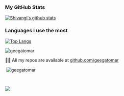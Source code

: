 
### My GitHub Stats

[![Shivangi's github stats](https://github-readme-stats.vercel.app/api?username=geegatomar&count_private=true&theme=blue-green&show_icons=true)](https://github.com/anuraghazra/github-readme-stats)


### Languages I use the most

[![Top Langs](https://github-readme-stats.vercel.app/api/top-langs/?username=geegatomar&layout=compact&theme=blue-green&show_icons=true)](https://github.com/anuraghazra/github-readme-stats)


<p align="left"> <img src="https://komarev.com/ghpvc/?username=geegatomar" alt="geegatomar" /> </p>


 👨‍💻 All my repos are available at [github.com/geegatomar](https://github.com/geegatomar)

<p>&nbsp;<img align="center" src="https://github-readme-stats.vercel.app/api?username=geegatomar&show_icons=true&count_private=true&theme=radical" alt="geegatomar" /></p>
<br/>

 [<img src="https://img.shields.io/badge/linkedin-%230077B5.svg?&style=for-the-badge&logo=linkedin&logoColor=white" />](https://www.linkedin.com/in/shivangitomar/)
